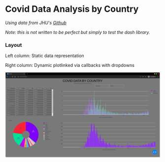 # Covid Data Analysis by Country

*Using data from JHU's [Github](https://github.com/CSSEGISandData/COVID-19/tree/master/csse_covid_19_data/csse_covid_19_time_series)*

*Note: this is not written to be perfect but simply to test the dash library.*

### Layout
Left column: Static data representation

Right column: Dynamic plotlinked via callbacks with dropdowns

![dashboard](/assets/dashboard.png)
